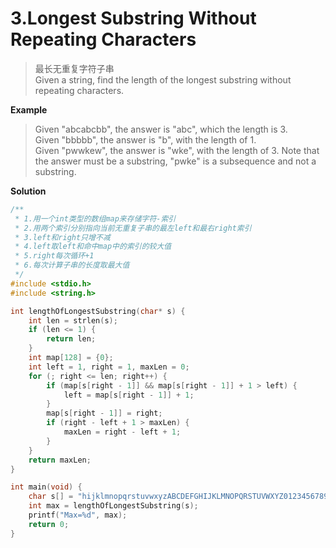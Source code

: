 # 3.Longest Substring Without Repeating Characters

>最长无重复字符子串   
>Given a string, find the length of the longest substring without repeating characters.   

**Example**
>Given "abcabcbb", the answer is "abc", which the length is 3.   
>Given "bbbbb", the answer is "b", with the length of 1.   
>Given "pwwkew", the answer is "wke", with the length of 3. Note that the answer must be a substring, "pwke" is a subsequence and not a substring.   

**Solution**
```c
/**
 * 1.用一个int类型的数组map来存储字符-索引
 * 2.用两个索引分别指向当前无重复子串的最左left和最右right索引
 * 3.left和right只增不减
 * 4.left取left和命中map中的索引的较大值
 * 5.right每次循环+1
 * 6.每次计算子串的长度取最大值
 */
#include <stdio.h>
#include <string.h>

int lengthOfLongestSubstring(char* s) {
    int len = strlen(s);
    if (len <= 1) {
        return len;
    }
    int map[128] = {0};
    int left = 1, right = 1, maxLen = 0;
    for (; right <= len; right++) {
        if (map[s[right - 1]] && map[s[right - 1]] + 1 > left) {
            left = map[s[right - 1]] + 1;
        }
        map[s[right - 1]] = right;
        if (right - left + 1 > maxLen) {
            maxLen = right - left + 1;
        }
    }
    return maxLen;
}

int main(void) { 
    char s[] = "hijklmnopqrstuvwxyzABCDEFGHIJKLMNOPQRSTUVWXYZ0123456789hijklmnopqrstuvwxyzABCDEFGHIJKLMNOPQRSTUVWXYZ0123456789hijklmnopqrstuvwxyzABCDEFGHIJKLMNOPQRSTUVWXYZ0123456789hijklmnopqrstuvwxyzABCDEFGHIJKLMNOPQRSTUVWXYZ0123456789hijklmnopqrstuvwxyzABCDEFGHIJKLMNOPQRSTUVWXYZ0123456789hijklmnopqrstuvwxyzABCDEFGHIJKLMNOPQRSTUVWXYZ0123456789";
    int max = lengthOfLongestSubstring(s);
	printf("Max=%d", max);
	return 0;
}
```
